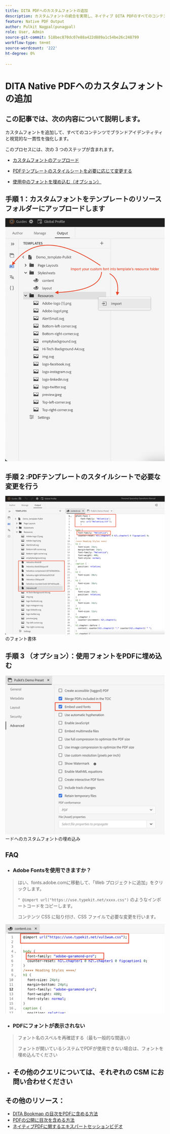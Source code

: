```yaml
---
title: DITA PDFへのカスタムフォントの追加
description: カスタムフォントの統合を実現し、ネイティブ DITA PDFのすべてのコンテンツでブランドアイデンティティと視覚的一貫性を強化します。
feature: Native PDF Output
author: Pulkit Nagpal(punagpal)
role: User, Admin
source-git-commit: 518bec870dc07e88a422d889a1c54be26c248799
workflow-type: tm+mt
source-wordcount: '222'
ht-degree: 0%

---
```


# DITA Native PDFへのカスタムフォントの追加

## この記事では、次の内容について説明します。

カスタムフォントを追加して、すべてのコンテンツでブランドアイデンティティと視覚的な一貫性を強化します。

このプロセスには、次の 3 つのステップが含まれます。

- [カスタムフォントのアップロード](#step-1--upload-the-custom-font-to-the-resource-folder-of-your-template)
- [PDFテンプレートのスタイルシートを必要に応じて変更する](#step-2--make-necessary-changes-in-pdf-templatess-stylesheet)

- [使用中のフォントを埋め込む（オプション）](#step-3-optional--embed-used-font-in-pdf)

## 手順 1：カスタムフォントをテンプレートのリソースフォルダーにアップロードします

![&#x200B; カスタムフォントのアップロードと読み込 &#x200B;](../assets/publishing/custom-font1.png)

## 手順 2 :PDFテンプレートのスタイルシートで必要な変更を行う

![PDFのテンプレートのスタイルシート &#x200B;](../assets/publishing/custom-font2.png) のフォント書体

## 手順 3 （オプション）：使用フォントをPDFに埋め込む

![DITA PDF](../assets/publishing/custom-font3.png) ードへのカスタムフォントの埋め込み

## FAQ

- ### Adobe Fontsを使用できますか？

> はい、fonts.adobe.comに移動して、「Web プロジェクトに追加」をクリックします。
> 
> `" @import url("https://use.typekit.net/xxxx.css")` のようなインポートコードをコピーします。
>
> コンテンツ CSS に貼り付け、CSS ファイルで必要な変更を行います。

![DITAPDFでの Adobe フォントの使用 &#x200B;](../assets/publishing/custom-font4.png)


- ### PDFにフォントが表示されない

> フォント名のスペルを再確認する（最も一般的な間違い）
>
> フォントが開いているシステムでPDFが使用できない場合は、フォントを埋め込んでください

- ## その他のクエリについては、それぞれの CSM にお問い合わせください


## その他のリソース：

- [DITA Bookmap の目次をPDFに含める方法](./how-to-include-bookmap-toc-in-pdf-publishing.md)
- [PDFの公開に目次を含める方法](./how-to-include-bookmap-toc-in-pdf-publishing.md)
- [ネイティブPDFに関するエキスパートセッションビデオ](../../expert-sessions/native-pdf-publishing-eamples-part1-june2023.md)